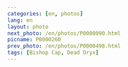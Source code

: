 ```yaml
---
categories: [en, photos]
lang: en
layout: photo
next_photo: /en/photos/P0000090.html
picname: P0000260
prev_photo: /en/photos/P0000498.html
tags: [Bishop Cap, Dead Oryx]
---
```

